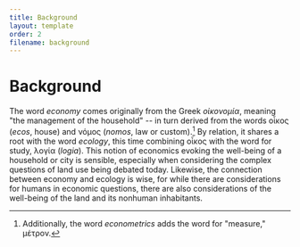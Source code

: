 ```yaml
---
title: Background
layout: template
order: 2
filename: background
---
```


# Background

The word *economy* comes originally from the Greek *οἰκονομία*, meaning "the management of the household" -- in turn derived from the words οἶκος (*ecos*, house) and νόμος (*nomos*, law or custom).[^1] By relation, it shares a root with the word *ecology*, this time combining οἶκος with the word for study, λογία (*logia*). This notion of economics evoking the well-being of a household or city is sensible, especially when considering the complex questions of land use being debated today. Likewise, the connection between economy and ecology is wise, for while there are considerations for humans in economic questions, there are also considerations of the well-being of the land and its nonhuman inhabitants.

[^1]: Additionally, the word *econometrics* adds the word for "measure," μέτρον.
